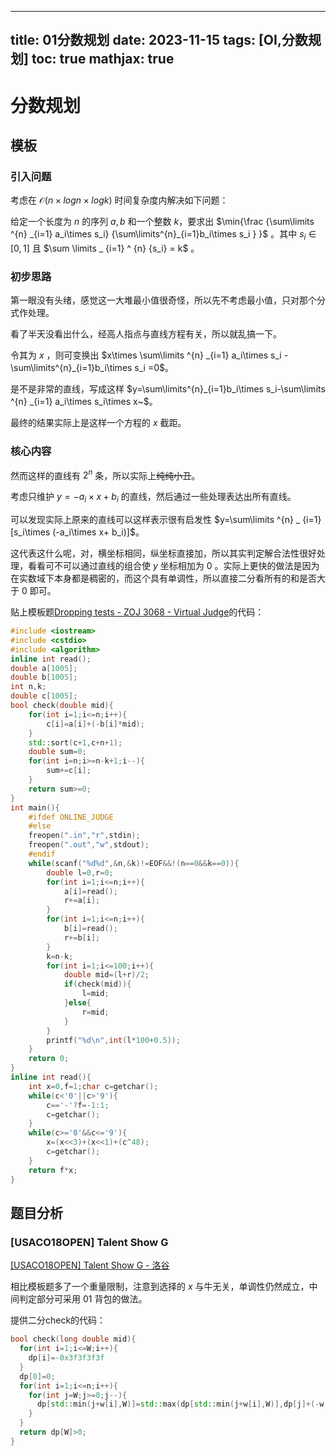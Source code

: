 
---
title: 01分数规划
date: 2023-11-15
tags: [OI,分数规划]
toc: true
mathjax: true
---

# 分数规划

## 模板

### 引入问题

考虑在 $\mathcal O(n\times logn\times logk)$ 时间复杂度内解决如下问题：

给定一个长度为 $n$ 的序列 $a,b$ 和一个整数 $k$，要求出 $\min{\frac {\sum\limits ^{n} _{i=1} a_i\times s_i} {\sum\limits^{n}_{i=1}b_i\times s_i } }$ 。其中 $s_i \in [0,1]$ 且 $\sum \limits _ {i=1} ^ {n} {s_i} = k$ 。

### 初步思路

第一眼没有头绪，感觉这一大堆最小值很奇怪，所以先不考虑最小值，只对那个分式作处理。

看了半天没看出什么，经高人指点与直线方程有关，所以就乱搞一下。

令其为 $x$ ，则可变换出 $x\times \sum\limits ^{n} _{i=1} a_i\times s_i -\sum\limits^{n}_{i=1}b_i\times s_i =0$。  

是不是非常的直线，写成这样 $y=\sum\limits^{n}_{i=1}b_i\times s_i-\sum\limits ^{n} _{i=1} a_i\times s_i\times x~$。

最终的结果实际上是这样一个方程的 $x$ 截距。

### 核心内容

然而这样的直线有 $2^n$ 条，所以实际上~~纯纯小丑~~。

考虑只维护 $y=-a_i\times x+b_i$ 的直线，然后通过一些处理表达出所有直线。

可以发现实际上原来的直线可以这样表示很有启发性 $y=\sum\limits ^{n} _ {i=1}[s_i\times (-a_i\times x+ b_i)]$。

这代表这什么呢，对，横坐标相同，纵坐标直接加，所以其实判定解合法性很好处理，看看可不可以通过直线的组合使 $y$ 坐标相加为 $0$ 。实际上更快的做法是因为在实数域下本身都是稠密的，而这个具有单调性，所以直接二分看所有的和是否大于 $0$ 即可。

贴上模板题[Dropping tests - ZOJ 3068 - Virtual Judge](https://vjudge.net/problem/ZOJ-3068)的代码：

```cpp
#include <iostream>
#include <cstdio>
#include <algorithm>
inline int read();
double a[1005];
double b[1005];
int n,k;
double c[1005];
bool check(double mid){
    for(int i=1;i<=n;i++){
        c[i]=a[i]+(-b[i]*mid);
    }
    std::sort(c+1,c+n+1);
    double sum=0;
    for(int i=n;i>=n-k+1;i--){
        sum+=c[i];
    }
    return sum>=0;
}
int main(){
    #ifdef ONLINE_JUDGE
    #else
    freopen(".in","r",stdin);
    freopen(".out","w",stdout);
    #endif
    while(scanf("%d%d",&n,&k)!=EOF&&!(n==0&&k==0)){
        double l=0,r=0;
        for(int i=1;i<=n;i++){
            a[i]=read();
            r+=a[i];
        }
        for(int i=1;i<=n;i++){
            b[i]=read();
            r+=b[i];
        }
        k=n-k;
        for(int i=1;i<=100;i++){
            double mid=(l+r)/2;
            if(check(mid)){
                l=mid;
            }else{
                r=mid;
            }
        }
        printf("%d\n",int(l*100+0.5));
    }
    return 0;
}
inline int read(){
    int x=0,f=1;char c=getchar();
    while(c<'0'||c>'9'){
        c=='-'?f=-1:1;
        c=getchar();
    }
    while(c>='0'&&c<='9'){
        x=(x<<3)+(x<<1)+(c^48);
        c=getchar();
    }
    return f*x;
}
```

## 题目分析

### [USACO18OPEN] Talent Show G

[[USACO18OPEN] Talent Show G - 洛谷](https://www.luogu.com.cn/problem/P4377)

相比模板题多了一个重量限制，注意到选择的 $x$ 与牛无关，单调性仍然成立，中间判定部分可采用 01 背包的做法。

提供二分check的代码：

```cpp
bool check(long double mid){
  for(int i=1;i<=W;i++){
    dp[i]=-0x3f3f3f3f
  }
  dp[0]=0;
  for(int i=1;i<=n;i++){
    for(int j=W;j>=0;j--){
      dp[std::min(j+w[i],W)]=std::max(dp[std::min(j+w[i],W)],dp[j]+(-w[i]*mid+t[i]));
    }   
  }
  return dp[W]>0;
}
```


